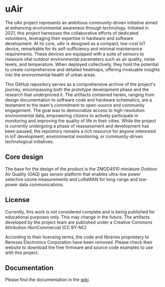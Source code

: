 # uAir

The uAir project represents an ambitious community-driven initiative aimed at enhancing environmental awareness through technology. Initiated in 2021, this project harnesses the collaborative efforts of dedicated volunteers, leveraging their expertise in hardware and software development. At its core, uAir is designed as a compact, low-cost IoT device, remarkable for its self-sufficiency and minimal maintenance requirements. These devices are equipped with a suite of sensors to measure vital outdoor environmental parameters such as air quality, noise levels, and temperature. When deployed collectively, they hold the potential to create comprehensive and detailed heatmaps, offering invaluable insights into the environmental health of urban areas.

This GitHub repository serves as a comprehensive archive of the project's journey, encompassing both the prototype development phase and the research that underpinned it. The artifacts contained herein, ranging from design documentation to software code and hardware schematics, are a testament to the team's commitment to open-source and community engagement. The goal was to democratize access to high-resolution environmental data, empowering citizens to actively participate in monitoring and improving the quality of life in their cities. While the project is currently undergoing a phase of reassessment and development has been paused, the repository remains a rich resource for anyone interested in IoT development, environmental monitoring, or community-driven technological initiatives.

## Core design

The base for the design of the product is the ZMOD4510 miniature Outdoor Air Quality (OAQ) gas sensor platform that enables ultra-low power selective ozone measurements and LoRaWAN for long-range and low-power data communications.

## License

Currently, this work is not considered complete and is being published for educational purposes only. This may change in the future.
The artifacts developed by the project team are published under a Creative Commons Attribution-NonCommercial (CC BY-NC)

According to their licensing terms, the code and libraries proprietary to Renesas Electronics Corporation have been removed. Please check their website to download the free firmware and source code examples to use with this project.

## Documentation

Please find the documentation in the [wiki](https://github.com/portugal-online/mais/wiki).
